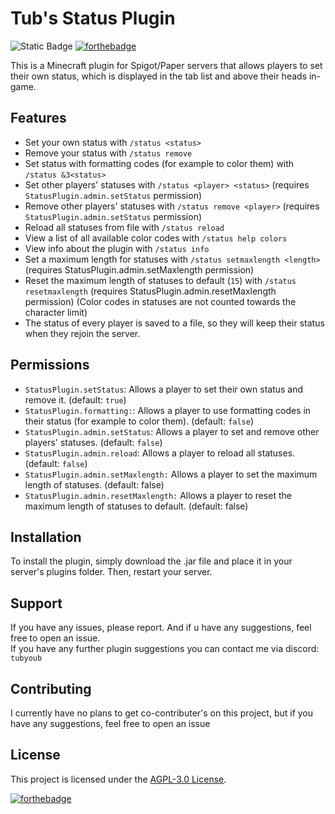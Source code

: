 # Tub's Status Plugin
![Static Badge](https://img.shields.io/badge/MC-1.20.1-green)
[![forthebadge](https://forthebadge.com/images/badges/works-on-my-machine.svg)](https://forthebadge.com)


This is a Minecraft plugin for Spigot/Paper servers that allows players to set their own status, which is displayed in the tab list and above their heads in-game.
## Features

- Set your own status with `/status <status>`
- Remove your status with `/status remove`
- Set status with formatting codes (for example to color them) with `/status &3<status>`
- Set other players' statuses with `/status <player> <status>` (requires `StatusPlugin.admin.setStatus` permission)
- Remove other players' statuses with `/status remove <player>` (requires `StatusPlugin.admin.setStatus` permission)
- Reload all statuses from file with `/status reload`
- View a list of all available color codes with `/status help colors`
- View info about the plugin with `/status info`
- Set a maximum length for statuses with `/status setmaxlength <length>` (requires StatusPlugin.admin.setMaxlength permission)
- Reset the maximum length of statuses to default (`15`) with `/status resetmaxlength` (requires StatusPlugin.admin.resetMaxlength permission)
  (Color codes in statuses are not counted towards the character limit)
- The status of every player is saved to a file, so they will keep their status when they rejoin the server.

## Permissions

- `StatusPlugin.setStatus`: Allows a player to set their own status and remove it. (default: `true`)
- `StatusPlugin.formatting:`: Allows a player to use formatting codes in their status (for example to color them). (default: `false`)
- `StatusPlugin.admin.setStatus`: Allows a player to set and remove other players' statuses. (default: `false`)
- `StatusPlugin.admin.reload`: Allows a player to reload all statuses.(default: `false`)
- `StatusPlugin.admin.setMaxlength:` Allows a player to set the maximum length of statuses. (default: false)
- `StatusPlugin.admin.resetMaxlength:` Allows a player to reset the maximum length of statuses to default. (default: false)

## Installation

To install the plugin, simply download the .jar file and place it in your server's plugins folder. Then, restart your server.

## Support

If you have any issues, please report. And if u have any suggestions, feel free to open an issue.
<br>
If you have any further plugin suggestions you can contact me via discord: `tubyoub`

## Contributing

I currently have no plans to get co-contributer's on this project, but if you have any suggestions, feel free to open an issue

## License

This project is licensed under the [AGPL-3.0 License](LICENSE).

[![forthebadge](https://forthebadge.com/images/badges/powered-by-black-magic.svg)](https://forthebadge.com)
